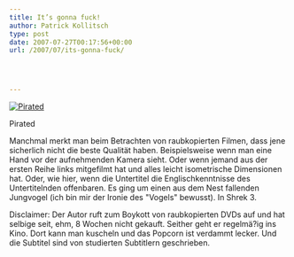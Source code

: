 ```yaml
---
title: It’s gonna fuck!
author: Patrick Kollitsch
type: post
date: 2007-07-27T00:17:56+00:00
url: /2007/07/its-gonna-fuck/




---
```

<div class="flickr">
  <a href="http://www.flickr.com/photos/schreibblogade/916006003/" title="Pirated"><img src="//farm2.static.flickr.com/1438/916006003_c546223490.jpg" alt="Pirated" /></a></p> 
  
  <p>
    Pirated
  </p>
</div>

Manchmal merkt man beim Betrachten von raubkopierten Filmen, dass jene sicherlich nicht die beste Qualität haben. Beispielsweise wenn man eine Hand vor der aufnehmenden Kamera sieht. Oder wenn jemand aus der ersten Reihe links mitgefilmt hat und alles leicht isometrische Dimensionen hat. Oder, wie hier, wenn die Untertitel die Englischkenntnisse des Untertitelnden offenbaren. Es ging um einen aus dem Nest fallenden Jungvogel (ich bin mir der Ironie des "Vogels" bewusst). In Shrek 3.

Disclaimer: Der Autor ruft zum Boykott von raubkopierten <span class="caps">DVD</span>s auf und hat selbige seit, ehm, 8 Wochen nicht gekauft. Seither geht er regelmä?ig ins Kino. Dort kann man kuscheln und das Popcorn ist verdammt lecker. Und die Subtitel sind von studierten Subtitlern geschrieben.